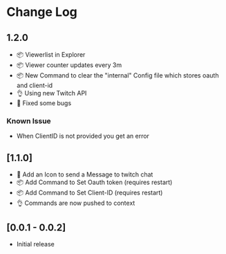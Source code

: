 # Change Log

## 1.2.0

* 📦 Viewerlist in Explorer
* 📦 Viewer counter updates every 3m
* 📦 New Command to clear the "internal" Config file which stores oauth and client-id
* 👌 Using new Twitch API
* 🐛 Fixed some bugs

### Known Issue

* When ClientID is not provided you get an error

## [1.1.0]

* 🌟 Add an Icon to send a Message to twitch chat
* 📦 Add Command to Set Oauth token (requires restart)
* 📦 Add Command to Set Client-ID (requires restart)
* 👌 Commands are now pushed to context

## [0.0.1 - 0.0.2]

* Initial release
